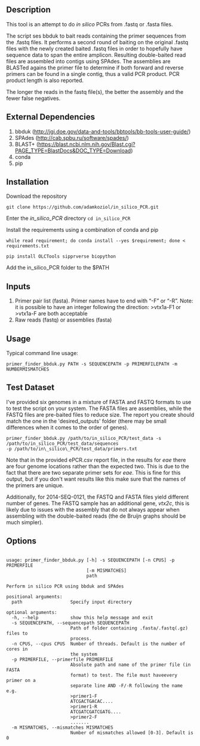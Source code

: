 ## Description

This tool is an attempt to do _in silico_ PCRs from .fastq or .fasta files. 

The script ses bbduk to bait reads containing the primer sequences from the .fastq files. It 
performs a second round of baiting on the original .fastq files with the newly created baited
.fastq files in order to hopefully have sequence data to span the entire amplicon. Resulting
double-baited read files are assembled into contigs using SPAdes. 
The assemblies are BLASTed agains the primer file to determine if both forward and reverse 
primers can be found in a single contig, thus a valid PCR product. PCR product length is also 
reported.

The longer the reads in the fastq file(s), the better the assembly and the fewer false negatives.

## External Dependencies
1. bbduk (http://jgi.doe.gov/data-and-tools/bbtools/bb-tools-user-guide/)
2. SPAdes (http://cab.spbu.ru/software/spades/)
3. BLAST+ (https://blast.ncbi.nlm.nih.gov/Blast.cgi?PAGE_TYPE=BlastDocs&DOC_TYPE=Download)
4. conda
5. pip


## Installation
Download the repository

`git clone https://github.com/adamkoziol/in_silico_PCR.git`

Enter the _in\_silico\_PCR_ directory
`cd in_silico_PCR`

Install the requirements using a combination of conda and pip

`while read requirement; do conda install --yes $requirement; done < requirements.txt`

`pip install OLCTools sipprverse biopython`

Add the in\_silico\_PCR folder to the $PATH

## Inputs

1. Primer pair list (fasta). Primer names have to end with “-F” or “-R”. Note: it is possible to have an integer 
following the direction: >vtx1a-F1 or >vtx1a-F are both acceptable
2. Raw reads (fastq) or assemblies (fasta)

## Usage

Typical command line usage:
````
primer_finder_bbduk.py PATH -s SEQUENCEPATH -p PRIMERFILEPATH -m NUMBERMISMATCHES
````

## Test Dataset

I've provided six genomes in a mixture of FASTA and FASTQ formats to use to test the script on your system. 
The FASTA files are assemblies, while the FASTQ files are pre-baited files to reduce size. 
The report you create should match the one in the 'desired_outputs' folder (there may be small
differences when it comes to the order of genes).

````
primer_finder_bbduk.py /path/to/in_silico_PCR/test_data -s /path/to/in_silico_PCR/test_data/sequences 
-p /path/to/in\_silico\_PCR/test_data/primers.txt
````

Note that in the provided ePCR.csv report file, in the results for _eae_ there are  four genome 
locations rather than the expected two. This is due to the fact that there are two separate 
primer sets for _eae_. This is fine for this output, but if you don't want results like this 
make sure that the names of the primers are unique.

Additionally, for 2014-SEQ-0121, the FASTQ and FASTA files yield different number of genes. The FASTQ sample has an
additional gene, _vtx2c_, this is likely due to issues with the assembly that do not always appear when
assembling with the double-baited reads (the de Bruijn graphs should be much simpler). 

## Options

````

usage: primer_finder_bbduk.py [-h] -s SEQUENCEPATH [-n CPUS] -p PRIMERFILE
                              [-m MISMATCHES]
                              path

Perform in silico PCR using bbduk and SPAdes

positional arguments:
  path                  Specify input directory

optional arguments:
  -h, --help            show this help message and exit
  -s SEQUENCEPATH, --sequencepath SEQUENCEPATH
                        Path of folder containing .fasta/.fastq(.gz) files to
                        process.
  -n CPUS, --cpus CPUS  Number of threads. Default is the number of cores in
                        the system
  -p PRIMERFILE, --primerfile PRIMERFILE
                        Absolute path and name of the primer file (in FASTA
                        format) to test. The file must haveevery primer on a
                        separate line AND -F/-R following the name e.g.
                        >primer1-F 
                        ATCGACTGACAC.... 
                        >primer1-R
                        ATCGATCGATCGATG.... 
                        >primer2-F 
                        .......
  -m MISMATCHES, --mismatches MISMATCHES
                        Number of mismatches allowed [0-3]. Default is 0

````
